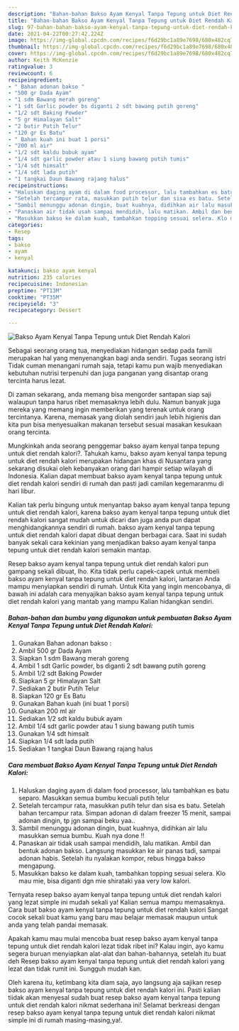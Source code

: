 ```yaml
---
description: "Bahan-bahan Bakso Ayam Kenyal Tanpa Tepung untuk Diet Rendah Kalori Sederhana dan Mudah Dibuat"
title: "Bahan-bahan Bakso Ayam Kenyal Tanpa Tepung untuk Diet Rendah Kalori Sederhana dan Mudah Dibuat"
slug: 97-bahan-bahan-bakso-ayam-kenyal-tanpa-tepung-untuk-diet-rendah-kalori-sederhana-dan-mudah-dibuat
date: 2021-04-22T00:27:42.224Z
image: https://img-global.cpcdn.com/recipes/f6d29bc1a89e7698/680x482cq70/bakso-ayam-kenyal-tanpa-tepung-untuk-diet-rendah-kalori-foto-resep-utama.jpg
thumbnail: https://img-global.cpcdn.com/recipes/f6d29bc1a89e7698/680x482cq70/bakso-ayam-kenyal-tanpa-tepung-untuk-diet-rendah-kalori-foto-resep-utama.jpg
cover: https://img-global.cpcdn.com/recipes/f6d29bc1a89e7698/680x482cq70/bakso-ayam-kenyal-tanpa-tepung-untuk-diet-rendah-kalori-foto-resep-utama.jpg
author: Keith McKenzie
ratingvalue: 3
reviewcount: 6
recipeingredient:
- " Bahan adonan bakso "
- "500 gr Dada Ayam"
- "1 sdm Bawang merah goreng"
- "1 sdt Garlic powder bs diganti 2 sdt bawang putih goreng"
- "1/2 sdt Baking Powder"
- "5 gr Himalayan Salt"
- "2 butir Putih Telur"
- "120 gr Es Batu"
- " Bahan kuah ini buat 1 porsi"
- "200 ml air"
- "1/2 sdt kaldu bubuk ayam"
- "1/4 sdt garlic powder atau 1 siung bawang putih tumis"
- "1/4 sdt himsalt"
- "1/4 sdt lada putih"
- "1 tangkai Daun Bawang rajang halus"
recipeinstructions:
- "Haluskan daging ayam di dalam food processor, lalu tambahkan es batu separo. Masukkan semua bumbu kecuali putih telur"
- "Setelah tercampur rata, masukkan putih telur dan sisa es batu. Setelah bahan tercampur rata. Simpan adonan di dalam freezer 15 menit, sampai adonan dingin, tp jgn sampai beku yaa.."
- "Sambil menunggu adonan dingin, buat kuahnya, didihkan air lalu masukkan semua bumbu. Kuah nya done !!"
- "Panaskan air tidak usah sampai mendidih, lalu matikan. Ambil dan bentuk adonan bakso. Langsung masukkan ke air panas tadi, sampai adonan habis. Setelah itu nyalakan kompor, rebus hingga bakso mengapung."
- "Masukkan bakso ke dalam kuah, tambahkan topping sesuai selera. Klo mau mie, bisa diganti dgn mie shirataki yaa very low kalori."
categories:
- Resep
tags:
- bakso
- ayam
- kenyal

katakunci: bakso ayam kenyal 
nutrition: 235 calories
recipecuisine: Indonesian
preptime: "PT13M"
cooktime: "PT35M"
recipeyield: "3"
recipecategory: Dessert

---
```



![Bakso Ayam Kenyal Tanpa Tepung untuk Diet Rendah Kalori](https://img-global.cpcdn.com/recipes/f6d29bc1a89e7698/680x482cq70/bakso-ayam-kenyal-tanpa-tepung-untuk-diet-rendah-kalori-foto-resep-utama.jpg)

Sebagai seorang orang tua, menyediakan hidangan sedap pada famili merupakan hal yang menyenangkan bagi anda sendiri. Tugas seorang istri Tidak cuman menangani rumah saja, tetapi kamu pun wajib menyediakan kebutuhan nutrisi terpenuhi dan juga panganan yang disantap orang tercinta harus lezat.

Di zaman  sekarang, anda memang bisa mengorder santapan siap saji walaupun tanpa harus ribet memasaknya lebih dulu. Namun banyak juga mereka yang memang ingin memberikan yang terenak untuk orang tercintanya. Karena, memasak yang diolah sendiri jauh lebih higienis dan kita pun bisa menyesuaikan makanan tersebut sesuai masakan kesukaan orang tercinta. 



Mungkinkah anda seorang penggemar bakso ayam kenyal tanpa tepung untuk diet rendah kalori?. Tahukah kamu, bakso ayam kenyal tanpa tepung untuk diet rendah kalori merupakan hidangan khas di Nusantara yang sekarang disukai oleh kebanyakan orang dari hampir setiap wilayah di Indonesia. Kalian dapat membuat bakso ayam kenyal tanpa tepung untuk diet rendah kalori sendiri di rumah dan pasti jadi camilan kegemaranmu di hari libur.

Kalian tak perlu bingung untuk menyantap bakso ayam kenyal tanpa tepung untuk diet rendah kalori, karena bakso ayam kenyal tanpa tepung untuk diet rendah kalori sangat mudah untuk dicari dan juga anda pun dapat menghidangkannya sendiri di rumah. bakso ayam kenyal tanpa tepung untuk diet rendah kalori dapat dibuat dengan berbagai cara. Saat ini sudah banyak sekali cara kekinian yang menjadikan bakso ayam kenyal tanpa tepung untuk diet rendah kalori semakin mantap.

Resep bakso ayam kenyal tanpa tepung untuk diet rendah kalori pun gampang sekali dibuat, lho. Kita tidak perlu capek-capek untuk membeli bakso ayam kenyal tanpa tepung untuk diet rendah kalori, lantaran Anda mampu menyiapkan sendiri di rumah. Untuk Kita yang ingin mencobanya, di bawah ini adalah cara menyajikan bakso ayam kenyal tanpa tepung untuk diet rendah kalori yang mantab yang mampu Kalian hidangkan sendiri.

<!--inarticleads1-->

##### Bahan-bahan dan bumbu yang digunakan untuk pembuatan Bakso Ayam Kenyal Tanpa Tepung untuk Diet Rendah Kalori:

1. Gunakan  Bahan adonan bakso :
1. Ambil 500 gr Dada Ayam
1. Siapkan 1 sdm Bawang merah goreng
1. Ambil 1 sdt Garlic powder, bs diganti 2 sdt bawang putih goreng
1. Ambil 1/2 sdt Baking Powder
1. Siapkan 5 gr Himalayan Salt
1. Sediakan 2 butir Putih Telur
1. Siapkan 120 gr Es Batu
1. Gunakan  Bahan kuah (ini buat 1 porsi)
1. Gunakan 200 ml air
1. Sediakan 1/2 sdt kaldu bubuk ayam
1. Ambil 1/4 sdt garlic powder atau 1 siung bawang putih tumis
1. Gunakan 1/4 sdt himsalt
1. Siapkan 1/4 sdt lada putih
1. Sediakan 1 tangkai Daun Bawang rajang halus




<!--inarticleads2-->

##### Cara membuat Bakso Ayam Kenyal Tanpa Tepung untuk Diet Rendah Kalori:

1. Haluskan daging ayam di dalam food processor, lalu tambahkan es batu separo. Masukkan semua bumbu kecuali putih telur
1. Setelah tercampur rata, masukkan putih telur dan sisa es batu. Setelah bahan tercampur rata. Simpan adonan di dalam freezer 15 menit, sampai adonan dingin, tp jgn sampai beku yaa..
1. Sambil menunggu adonan dingin, buat kuahnya, didihkan air lalu masukkan semua bumbu. Kuah nya done !!
1. Panaskan air tidak usah sampai mendidih, lalu matikan. Ambil dan bentuk adonan bakso. Langsung masukkan ke air panas tadi, sampai adonan habis. Setelah itu nyalakan kompor, rebus hingga bakso mengapung.
1. Masukkan bakso ke dalam kuah, tambahkan topping sesuai selera. Klo mau mie, bisa diganti dgn mie shirataki yaa very low kalori.




Ternyata resep bakso ayam kenyal tanpa tepung untuk diet rendah kalori yang lezat simple ini mudah sekali ya! Kalian semua mampu memasaknya. Cara buat bakso ayam kenyal tanpa tepung untuk diet rendah kalori Sangat cocok sekali buat kamu yang baru mau belajar memasak maupun untuk anda yang telah pandai memasak.

Apakah kamu mau mulai mencoba buat resep bakso ayam kenyal tanpa tepung untuk diet rendah kalori lezat tidak ribet ini? Kalau ingin, ayo kamu segera buruan menyiapkan alat-alat dan bahan-bahannya, setelah itu buat deh Resep bakso ayam kenyal tanpa tepung untuk diet rendah kalori yang lezat dan tidak rumit ini. Sungguh mudah kan. 

Oleh karena itu, ketimbang kita diam saja, ayo langsung aja sajikan resep bakso ayam kenyal tanpa tepung untuk diet rendah kalori ini. Pasti kalian tiidak akan menyesal sudah buat resep bakso ayam kenyal tanpa tepung untuk diet rendah kalori nikmat sederhana ini! Selamat berkreasi dengan resep bakso ayam kenyal tanpa tepung untuk diet rendah kalori nikmat simple ini di rumah masing-masing,ya!.

